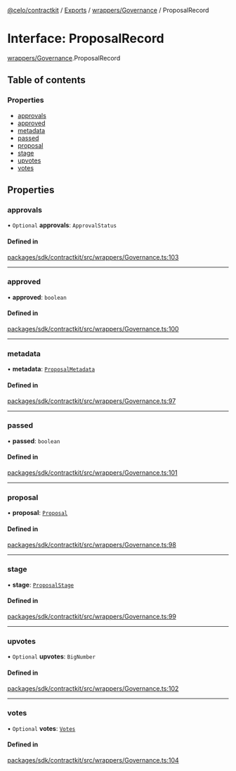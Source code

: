 [@celo/contractkit](../README.md) / [Exports](../modules.md) / [wrappers/Governance](../modules/wrappers_Governance.md) / ProposalRecord

# Interface: ProposalRecord

[wrappers/Governance](../modules/wrappers_Governance.md).ProposalRecord

## Table of contents

### Properties

- [approvals](wrappers_Governance.ProposalRecord.md#approvals)
- [approved](wrappers_Governance.ProposalRecord.md#approved)
- [metadata](wrappers_Governance.ProposalRecord.md#metadata)
- [passed](wrappers_Governance.ProposalRecord.md#passed)
- [proposal](wrappers_Governance.ProposalRecord.md#proposal)
- [stage](wrappers_Governance.ProposalRecord.md#stage)
- [upvotes](wrappers_Governance.ProposalRecord.md#upvotes)
- [votes](wrappers_Governance.ProposalRecord.md#votes)

## Properties

### approvals

• `Optional` **approvals**: `ApprovalStatus`

#### Defined in

[packages/sdk/contractkit/src/wrappers/Governance.ts:103](https://github.com/celo-org/developer-tooling/blob/master/packages/sdk/contractkit/src/wrappers/Governance.ts#L103)

___

### approved

• **approved**: `boolean`

#### Defined in

[packages/sdk/contractkit/src/wrappers/Governance.ts:100](https://github.com/celo-org/developer-tooling/blob/master/packages/sdk/contractkit/src/wrappers/Governance.ts#L100)

___

### metadata

• **metadata**: [`ProposalMetadata`](wrappers_Governance.ProposalMetadata.md)

#### Defined in

[packages/sdk/contractkit/src/wrappers/Governance.ts:97](https://github.com/celo-org/developer-tooling/blob/master/packages/sdk/contractkit/src/wrappers/Governance.ts#L97)

___

### passed

• **passed**: `boolean`

#### Defined in

[packages/sdk/contractkit/src/wrappers/Governance.ts:101](https://github.com/celo-org/developer-tooling/blob/master/packages/sdk/contractkit/src/wrappers/Governance.ts#L101)

___

### proposal

• **proposal**: [`Proposal`](../modules/wrappers_Governance.md#proposal)

#### Defined in

[packages/sdk/contractkit/src/wrappers/Governance.ts:98](https://github.com/celo-org/developer-tooling/blob/master/packages/sdk/contractkit/src/wrappers/Governance.ts#L98)

___

### stage

• **stage**: [`ProposalStage`](../enums/wrappers_Governance.ProposalStage.md)

#### Defined in

[packages/sdk/contractkit/src/wrappers/Governance.ts:99](https://github.com/celo-org/developer-tooling/blob/master/packages/sdk/contractkit/src/wrappers/Governance.ts#L99)

___

### upvotes

• `Optional` **upvotes**: `BigNumber`

#### Defined in

[packages/sdk/contractkit/src/wrappers/Governance.ts:102](https://github.com/celo-org/developer-tooling/blob/master/packages/sdk/contractkit/src/wrappers/Governance.ts#L102)

___

### votes

• `Optional` **votes**: [`Votes`](wrappers_Governance.Votes.md)

#### Defined in

[packages/sdk/contractkit/src/wrappers/Governance.ts:104](https://github.com/celo-org/developer-tooling/blob/master/packages/sdk/contractkit/src/wrappers/Governance.ts#L104)
